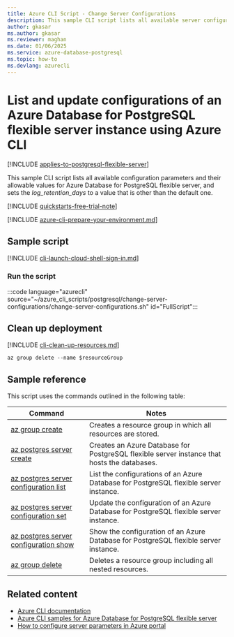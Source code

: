 ```yaml
---
title: Azure CLI Script - Change Server Configurations
description: This sample CLI script lists all available server configuration options and updates the value of one of the options.
author: gkasar
ms.author: gkasar
ms.reviewer: maghan
ms.date: 01/06/2025
ms.service: azure-database-postgresql
ms.topic: how-to
ms.devlang: azurecli
---
```


# List and update configurations of an Azure Database for PostgreSQL flexible server instance using Azure CLI

[!INCLUDE [applies-to-postgresql-flexible-server](../includes/applies-to-postgresql-flexible-server.md)]

This sample CLI script lists all available configuration parameters and their allowable values for Azure Database for PostgreSQL flexible server, and sets the *log_retention_days* to a value that is other than the default one.

[!INCLUDE [quickstarts-free-trial-note](~/reusable-content/ce-skilling/azure/includes/quickstarts-free-trial-note.md)]

[!INCLUDE [azure-cli-prepare-your-environment.md](~/reusable-content/azure-cli/azure-cli-prepare-your-environment.md)]

## Sample script

[!INCLUDE [cli-launch-cloud-shell-sign-in.md](~/reusable-content/ce-skilling/azure/includes/cli-launch-cloud-shell-sign-in.md)]

### Run the script

:::code language="azurecli" source="~/azure_cli_scripts/postgresql/change-server-configurations/change-server-configurations.sh" id="FullScript":::

## Clean up deployment

[!INCLUDE [cli-clean-up-resources.md](~/reusable-content/ce-skilling/azure/includes/cli-clean-up-resources.md)]

```azurecli
az group delete --name $resourceGroup
```

## Sample reference

This script uses the commands outlined in the following table:

| **Command** | **Notes** |
| --- | --- |
| [az group create](/cli/azure/group) | Creates a resource group in which all resources are stored. |
| [az postgres server create](/cli/azure/postgres/server) | Creates an Azure Database for PostgreSQL flexible server instance that hosts the databases. |
| [az postgres server configuration list](/cli/azure/postgres/server/configuration) | List the configurations of an Azure Database for PostgreSQL flexible server instance. |
| [az postgres server configuration set](/cli/azure/postgres/server/configuration) | Update the configuration of an Azure Database for PostgreSQL flexible server instance. |
| [az postgres server configuration show](/cli/azure/postgres/server/configuration) | Show the configuration of an Azure Database for PostgreSQL flexible server instance. |
| [az group delete](/cli/azure/group) | Deletes a resource group including all nested resources. |

## Related content

- [Azure CLI documentation](/cli/azure)
- [Azure CLI samples for Azure Database for PostgreSQL flexible server](../single-server/sample-scripts-azure-cli.md)
- [How to configure server parameters in Azure portal](../flexible-server/how-to-configure-server-parameters-using-portal.md)
